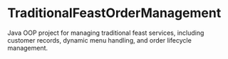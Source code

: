 # TraditionalFeastOrderManagement
Java OOP project for managing traditional feast services, including customer records, dynamic menu handling, and order lifecycle management.
